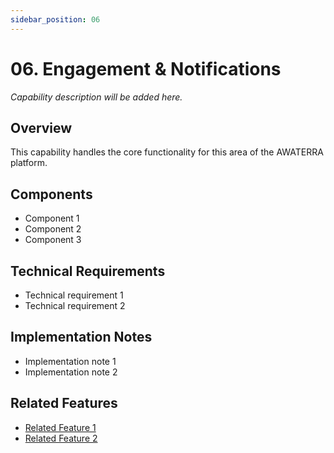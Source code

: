 ```yaml
---
sidebar_position: 06
---
```


# 06. Engagement & Notifications

*Capability description will be added here.*

## Overview

This capability handles the core functionality for this area of the AWATERRA platform.

## Components

- Component 1
- Component 2
- Component 3

## Technical Requirements

- Technical requirement 1
- Technical requirement 2

## Implementation Notes

- Implementation note 1
- Implementation note 2

## Related Features

- [Related Feature 1](/docs/features/related-feature-1)
- [Related Feature 2](/docs/features/related-feature-2)

